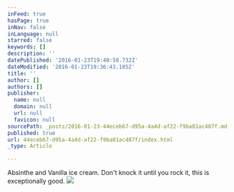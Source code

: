 ```yaml
---
inFeed: true
hasPage: true
inNav: false
inLanguage: null
starred: false
keywords: []
description: ''
datePublished: '2016-01-23T19:40:50.732Z'
dateModified: '2016-01-23T19:36:43.185Z'
title: ''
author: []
authors: []
publisher:
  name: null
  domain: null
  url: null
  favicon: null
sourcePath: _posts/2016-01-23-44eceb67-d95a-4a4d-af22-f9ba81ac487f.md
published: true
url: 44eceb67-d95a-4a4d-af22-f9ba81ac487f/index.html
_type: Article

---
```

Absinthe and Vanilla ice cream. Don't knock it until you rock it, this is exceptionally good.
![](https://the-grid-user-content.s3-us-west-2.amazonaws.com/93ec83fc-54f4-43d1-b451-15e108bdd493.JPG)